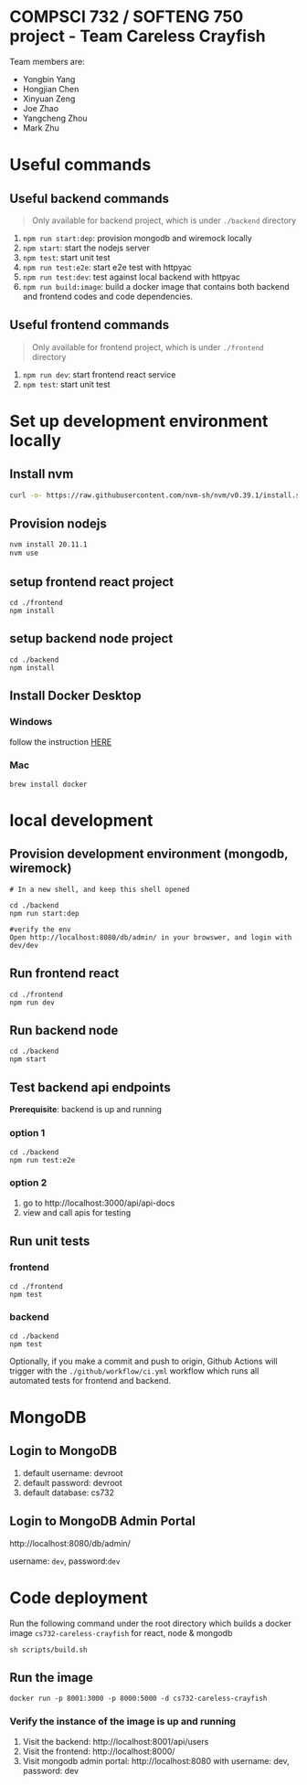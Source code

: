 # COMPSCI 732 / SOFTENG 750 project - Team Careless Crayfish
Team members are:

- Yongbin Yang
- Hongjian Chen
- Xinyuan Zeng
- Joe Zhao
- Yangcheng Zhou
- Mark Zhu

# Useful commands
## Useful backend commands
>
> Only available for backend project, which is under `./backend` directory

1. `npm run start:dep`: provision mongodb and wiremock locally
1. `npm start`: start the nodejs server
1. `npm test`: start unit test
1. `npm run test:e2e`: start e2e test with httpyac
1. `npm run test:dev`: test against local backend with httpyac
1. `npm run build:image`: build a docker image that contains both backend and frontend codes and code dependencies.

## Useful frontend commands
>
> Only available for frontend project, which is under `./frontend` directory

1. `npm run dev`: start frontend react service
1. `npm test`: start unit test

# Set up development environment locally

## Install nvm

```bash
curl -o- https://raw.githubusercontent.com/nvm-sh/nvm/v0.39.1/install.sh | bash
```

## Provision nodejs

```bash
nvm install 20.11.1
nvm use
```

## setup frontend react project

```
cd ./frontend
npm install
```

## setup backend node project
```
cd ./backend
npm install
```

## Install Docker Desktop

### Windows
follow the instruction [HERE](https://docs.docker.com/desktop/install/windows-install/#:~:text=Download%20the%20installer%20using%20the,Program%20Files%5CDocker%5CDocker%20)

### Mac
```
brew install docker
```

# local development

## Provision development environment (mongodb, wiremock)
```
# In a new shell, and keep this shell opened

cd ./backend
npm run start:dep

#verify the env
Open http://localhost:8080/db/admin/ in your browswer, and login with dev/dev
```

## Run frontend react
```
cd ./frontend
npm run dev
```

## Run backend node
```
cd ./backend
npm start
```

## Test backend api endpoints

**Prerequisite**: backend is up and running
### option 1
```
cd ./backend
npm run test:e2e
```

### option 2
1. go to http://localhost:3000/api/api-docs
1. view and call apis for testing

## Run unit tests

### frontend
```
cd ./frontend
npm test
```

### backend
```
cd ./backend
npm test
```

Optionally, if you make a commit and push to origin, Github Actions will trigger with the `./github/workflow/ci.yml` workflow which runs all automated tests for frontend and backend.

# MongoDB

## Login to MongoDB 
1. default username: devroot
1. default password: devroot
1. default database: cs732

## Login to MongoDB Admin Portal

http://localhost:8080/db/admin/

username: `dev`, password:`dev`

# Code deployment

Run the following command under the root directory which builds a docker image `cs732-careless-crayfish` for react, node & mongodb

```
sh scripts/build.sh
```

## Run the image

```
docker run -p 8001:3000 -p 8000:5000 -d cs732-careless-crayfish
```

### Verify the instance of the image is up and running

1. Visit the backend: http://localhost:8001/api/users
2. Visit the frontend: http://localhost:8000/
3. Visit mongodb admin portal: http://localhost:8080 with username: dev, password: dev

